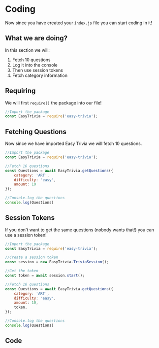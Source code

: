 # Coding
Now since you have created your `index.js` file you can start coding in it!

## What we are doing?
In this section we will:
1. Fetch 10 questions
2. Log it into the console
3. Then use session tokens
4. Fetch category information

## Requiring
We will first `require()` the package into our file!

<!-- eslint-skip -->
```js {1,2}
//Import the package
const EasyTrivia = require('easy-trivia');
```

## Fetching Questions
Now since we have imported Easy Trivia we will fetch 10 questions.

<!-- eslint-skip -->
```js {4-13}
//Import the package
const EasyTrivia = require('easy-trivia');

//Fetch 10 questions
const Questions = await EasyTrivia.getQuestions({
    category: 'ART',
    difficulty: 'easy',
    amount: 10
});

//Console.log the questions
console.log(Questions)
```

## Session Tokens
If you don't want to get the same questions (nobody wants that!) you can use a session token!

<!-- eslint-skip -->
```js {4-8,15}
//Import the package
const EasyTrivia = require('easy-trivia');

//Create a session token
const session = new EasyTrivia.TriviaSession();

//Get the token
const token = await session.start();

//Fetch 10 questions
const Questions = await EasyTrivia.getQuestions({
    category: 'ART',
    difficulty: 'easy',
    amount: 10,
    token,
});

//Console.log the questions
console.log(Questions)
```

## Code
<ResultingCode path="index.js" />